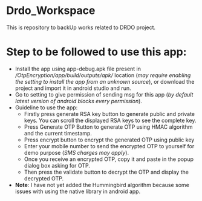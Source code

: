 # Drdo_Workspace
This is repository to backUp works related to DRDO project.

# Step to be followed to use this app:
  - Install the app using app-debug.apk file present in */OtpEncryption/app/build/outputs/apk/* location (*may require enabling the setting to install the app from an unknown source*), or download the project and import it in android studio and run.
  - Go to setting to give permission of sending msg for this app (*by default latest version of android blocks every permission*).
  - Guideline to use the app:
      - Firstly press generate RSA key button to generate public and private keys. You can scroll the displayed RSA keys to see the complete key.
      - Press Generate OTP Button to generate OTP using HMAC algorithm and the current timestamp.
      - Press encrypt button to encrypt the generated OTP using public key
      - Enter your mobile number to send the encrypted OTP to yourself for demo purpose (*SMS charges may apply*).
      - Once you receive an encrypted OTP, copy it and paste in the popup dialog box asking for OTP.
      - Then press the validate button to decrypt the OTP and display the decrypted OTP.
  - **Note**: I have not yet added the Hummingbird algorithm because some issues with using the native library in android app. 
